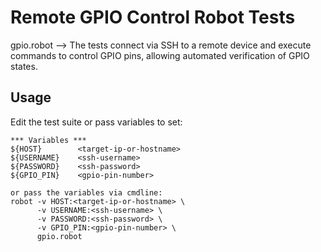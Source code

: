 # Remote GPIO Control Robot Tests
gpio.robot --> The tests connect via SSH to a remote device and execute commands to control GPIO pins, allowing automated verification of GPIO states.

## Usage

Edit the test suite or pass variables to set:

```robot
*** Variables ***
${HOST}        <target-ip-or-hostname>
${USERNAME}    <ssh-username>
${PASSWORD}    <ssh-password>
${GPIO_PIN}    <gpio-pin-number>

or pass the variables via cmdline:
robot -v HOST:<target-ip-or-hostname> \
      -v USERNAME:<ssh-username> \
      -v PASSWORD:<ssh-password> \
      -v GPIO_PIN:<gpio-pin-number> \
      gpio.robot
